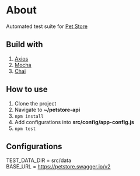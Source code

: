 # About
Automated test suite for [Pet Store](https://petstore.swagger.io/)

## Build with
1. [Axios](https://github.com/axios/axios)
2. [Mocha](https://github.com/mochajs/mocha)
3. [Chai](https://github.com/chaijs/chai)

## How to use
1. Clone the project
2. Navigate to **~/petstore-api**
3. `npm install`
4. Add configurations into **src/config/app-config.js**
5. `npm test`


## Configurations
TEST_DATA_DIR = src/data
<br>
BASE_URL =  https://petstore.swagger.io/v2
